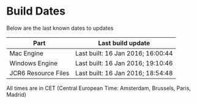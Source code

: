 # Build Dates

Below are the last known dates to updates

Part | Last build update
-----|-----
Mac Engine | Last built: 16 Jan 2016; 16:00:44
Windows Engine | Last built: 16 Jan 2016; 19:10:46
JCR6 Resource Files | Last built: 16 Jan 2016; 18:54:48
All times are in CET (Central European Time: Amsterdam, Brussels, Paris, Madrid)



